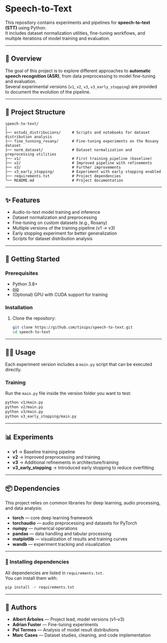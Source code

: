 # Speech-to-Text

This repository contains experiments and pipelines for **speech-to-text (STT)** using Python.  
It includes dataset normalization utilities, fine-tuning workflows, and multiple iterations of model training and evaluation.

---

## 📖 Overview

The goal of this project is to explore different approaches to **automatic speech recognition (ASR)**, from data preprocessing to model fine-tuning and evaluation.  
Several experimental versions (`v1`, `v2`, `v3`, `v3_early_stopping`) are provided to document the evolution of the pipeline.

---

## 📂 Project Structure

```text
speech-to-text/
│
├── estudi_distribucions/     # Scripts and notebooks for dataset distribution analysis
├── fine_tunning_rosany/      # Fine-tuning experiments on the Rosany dataset
├── norm_dataset/             # Dataset normalization and preprocessing utilities
├── v1/                       # First training pipeline (baseline)
├── v2/                       # Improved pipeline with refinements
├── v3/                       # Further improvements
├── v3_early_stopping/        # Experiment with early stopping enabled
├── requirements.txt          # Project dependencies
└── README.md                 # Project documentation
```
---
## ✨ Features

- Audio-to-text model training and inference  
- Dataset normalization and preprocessing  
- Fine-tuning on custom datasets (e.g., Rosany)  
- Multiple versions of the training pipeline (v1 → v3)  
- Early stopping experiment for better generalization  
- Scripts for dataset distribution analysis  

---
## 🚀 Getting Started

### Prerequisites
- Python 3.8+  
- [pip](https://pip.pypa.io/en/stable/)  
- (Optional) GPU with CUDA support for training  

### Installation
1. Clone the repository:
   ```bash
   git clone https://github.com/tinips/speech-to-text.git
   cd speech-to-text

---
## 🧑‍💻 Usage

Each experiment version includes a `main.py` script that can be executed directly.

### Training
Run the `main.py` file inside the version folder you want to test:
```bash
python v1/main.py
python v2/main.py
python v3/main.py
python v3_early_stopping/main.py
```
---

## 📊 Experiments

- **v1** → Baseline training pipeline  
- **v2** → Improved preprocessing and training  
- **v3** → Additional refinements in architecture/training  
- **v3_early_stopping** → Introduced early stopping to reduce overfitting  

---
## 📦 Dependencies

This project relies on common libraries for deep learning, audio processing, and data analysis:

- **torch** — core deep learning framework  
- **torchaudio** — audio preprocessing and datasets for PyTorch  
- **numpy** — numerical operations  
- **pandas** — data handling and tabular processing  
- **matplotlib** — visualization of results and training curves  
- **wandb** — experiment tracking and visualization  
---

### 📄 Installing dependencies

All dependencies are listed in `requirements.txt`.  
You can install them with:

```bash
pip install -r requirements.txt
```
---
## 👥 Authors

- **Albert Árboles** — Project lead, model versions (v1–v3)  
- **Adrian Fuster** — Fine-tuning experiments  
- **Pol Termes** — Analysis of model result distributions
- **Marc Cases** — Dataset studies, cleaning, and code implementation
